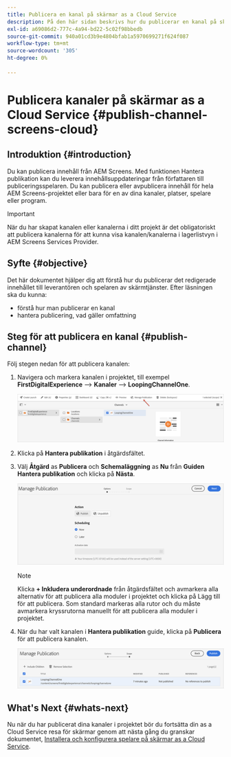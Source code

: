 ```yaml
---
title: Publicera en kanal på skärmar as a Cloud Service
description: På den här sidan beskrivs hur du publicerar en kanal på skärmar as a Cloud Service.
exl-id: a69086d2-777c-4a94-bd22-5c02f98bbedb
source-git-commit: 940a01cd3b9e4804bfab1a5970699271f624f087
workflow-type: tm+mt
source-wordcount: '305'
ht-degree: 0%

---
```


# Publicera kanaler på skärmar as a Cloud Service {#publish-channel-screens-cloud}

## Introduktion {#introduction}

Du kan publicera innehåll från AEM Screens. Med funktionen Hantera publikation kan du leverera innehållsuppdateringar från författaren till publiceringsspelaren. Du kan publicera eller avpublicera innehåll för hela AEM Screens-projektet eller bara för en av dina kanaler, platser, spelare eller program.

>[!IMPORTANT]
>När du har skapat kanalen eller kanalerna i ditt projekt är det obligatoriskt att publicera kanalerna för att kunna visa kanalen/kanalerna i lagerlistvyn i AEM Screens Services Provider.

## Syfte {#objective}

Det här dokumentet hjälper dig att förstå hur du publicerar det redigerade innehållet till leverantören och spelaren av skärmtjänster. Efter läsningen ska du kunna:

* förstå hur man publicerar en kanal
* hantera publicering, vad gäller omfattning

## Steg för att publicera en kanal {#publish-channel}

Följ stegen nedan för att publicera kanalen:

1. Navigera och markera kanalen i projektet, till exempel **FirstDigitalExperience** —> **Kanaler** —> **LoopingChannelOne**.

   ![](/help/screens-cloud/assets/create-content/managepub-1.png)

1. Klicka på **Hantera publikation** i åtgärdsfältet.

1. Välj **Åtgärd** as **Publicera** och **Schemaläggning** as **Nu** från **Guiden Hantera publikation** och klicka på **Nästa**.

   ![](/help/screens-cloud/assets/create-content/managepub-2.png)

   >[!NOTE]
   >Klicka **+ Inkludera underordnade** från åtgärdsfältet och avmarkera alla alternativ för att publicera alla moduler i projektet och klicka på Lägg till för att publicera. Som standard markeras alla rutor och du måste avmarkera kryssrutorna manuellt för att publicera alla moduler i projektet.

1. När du har valt kanalen i **Hantera publikation** guide, klicka på **Publicera** för att publicera kanalen.

   ![](/help/screens-cloud/assets/create-content/managepub-3.png)


## What&#39;s Next {#whats-next}

Nu när du har publicerat dina kanaler i projektet bör du fortsätta din as a Cloud Service resa för skärmar genom att nästa gång du granskar dokumentet, [Installera och konfigurera spelare på skärmar as a Cloud Service](/help/screens-cloud/creating-content/manage-publish.md).
